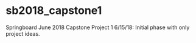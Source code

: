 # sb2018_capstone1
Springboard June 2018 Capstone Project 1
6/15/18: Initial phase with only project ideas.
